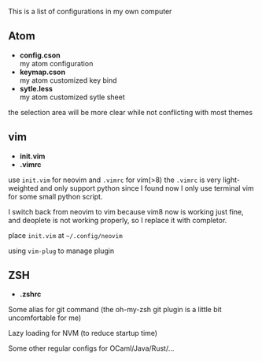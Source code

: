 This is a list of configurations in my own computer

## Atom

- **config.cson**<br>
my atom configuration
- **keymap.cson**<br>
my atom customized key bind
- **sytle.less**<br>
my atom customized sytle sheet

the selection area will be more clear while not conflicting with most themes

## vim
- **init.vim**
- **.vimrc**

use `init.vim` for neovim and `.vimrc` for vim(>8)
the `.vimrc` is very light-weighted and only support python
since I found now I only use terminal vim for some small python script.

I switch back from neovim to vim because vim8 now is working just fine, and deoplete is not working properly, so I replace it with completor.

place `init.vim` at `~/.config/neovim`

using `vim-plug` to manage plugin

## ZSH
- **.zshrc**

Some alias for git command (the oh-my-zsh git plugin is a little bit uncomfortable for me)

Lazy loading for NVM (to reduce startup time)

Some other regular configs for OCaml/Java/Rust/...
